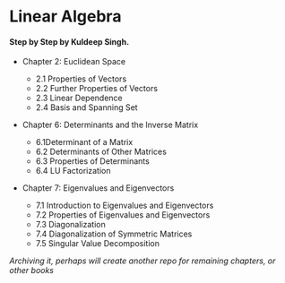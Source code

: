 # Linear Algebra 
<h4>Step by Step by Kuldeep Singh.</h4>

- Chapter 2: Euclidean Space
    - 2.1 Properties of Vectors
    - 2.2 Further Properties of Vectors
    - 2.3 Linear Dependence
    - 2.4 Basis and Spanning Set

- Chapter 6: Determinants and the Inverse Matrix
    - 6.1Determinant of a Matrix
    - 6.2 Determinants of Other Matrices
    - 6.3 Properties of Determinants
    - 6.4 LU Factorization
- Chapter 7: Eigenvalues and Eigenvectors
    - 7.1 Introduction to Eigenvalues and Eigenvectors
    - 7.2 Properties of Eigenvalues and Eigenvectors
    - 7.3 Diagonalization
    - 7.4 Diagonalization of Symmetric Matrices
    - 7.5 Singular Value Decomposition
 
<i>Archiving it, perhaps will create another repo for remaining chapters, or other books</i>
  
   

